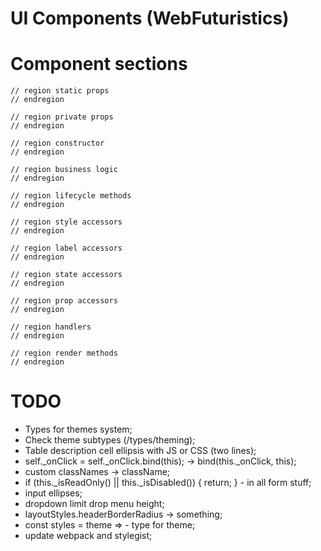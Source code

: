 # UI Components (WebFuturistics)

# Component sections

    // region static props
    // endregion
    
    // region private props
    // endregion

    // region constructor
    // endregion
    
    // region business logic
    // endregion

    // region lifecycle methods
    // endregion

    // region style accessors
    // endregion

    // region label accessors
    // endregion

    // region state accessors
    // endregion

    // region prop accessors
    // endregion

    // region handlers
    // endregion

    // region render methods
    // endregion

# TODO

- Types for themes system;
- Check theme subtypes (/types/theming);
- Table description cell ellipsis with JS or CSS (two lines);
- self._onClick = self._onClick.bind(this); -> bind(this._onClick, this);
- custom classNames -> className;
- if (this._isReadOnly() || this._isDisabled()) {
              return;
          } - in all form stuff;
- input ellipses;
- dropdown limit drop menu height;      
- layoutStyles.headerBorderRadius -> something;  
- const styles = theme =>  - type for theme;  
- update webpack and stylegist;